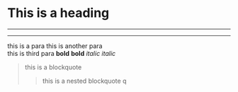 # This is a heading

-----

-----

this is a para
this is another para  
this is third para
**bold**
__bold__
*italic*
_italic_

> this is a blockquote
>> this is a nested blockquote
q
